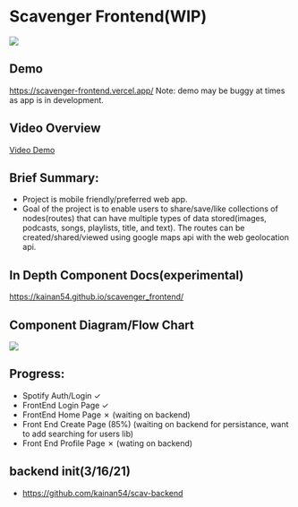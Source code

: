 # Scavenger Frontend(WIP)

![](https://media.giphy.com/media/JEaYohn54rEYxde1Ua/giphy.gif)

## Demo
https://scavenger-frontend.vercel.app/
Note: demo may be buggy at times as app is in development.

## Video Overview
[Video Demo](https://kainan.io/static/media/scav-vid2.1e46ed74.mp4)

## Brief Summary:
*   Project is mobile friendly/preferred web app.
*   Goal of the project is to enable users to share/save/like collections of nodes(routes) that can have multiple types of data stored(images, podcasts, songs, playlists, title, and text). The routes can be created/shared/viewed using google maps api with the web geolocation api.

## In Depth Component Docs(experimental)

https://kainan54.github.io/scavenger_frontend/
## Component Diagram/Flow Chart
![](./diagram-img.jpg)

## Progress:
-   Spotify Auth/Login ✓
-   FrontEnd Login Page ✓
-   FrontEnd Home Page ✗ (waiting on backend)
-   Front End Create Page (85%) (waiting on backend for persistance, want to add searching for users lib)
-   Front End Profile Page ✗ (wating on backend)

## backend init(3/16/21)
- https://github.com/kainan54/scav-backend